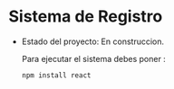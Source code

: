 <h1>Sistema de Registro</h1>

- Estado del proyecto: En construccion.
  
   Para ejecutar el sistema debes poner :
  
  ```npm install react```
  
